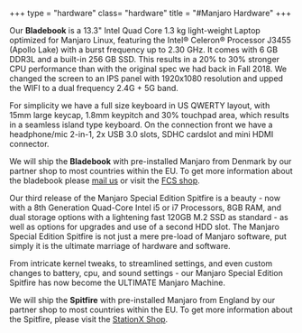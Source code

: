 +++
type = "hardware"
class= "hardware"
title = "#Manjaro Hardware"
+++

Our **Bladebook** is a 13.3" Intel Quad Core 1.3 kg light-weight Laptop optimized for Manjaro Linux, featuring the Intel® Celeron® Processor J3455 (Apollo Lake) with a burst frequency up to 2.30 GHz. It comes with 6 GB DDR3L and a built-in 256 GB SSD. This results in a 20% to 30% stronger CPU performance than with the original spec we had back in Fall 2018. We changed the screen to an IPS panel with 1920x1080 resolution and upped the WIFI to a dual frequency 2.4G + 5G band.

For simplicity we have a full size keyboard in US QWERTY layout, with 15mm large keycap, 1.8mm keypitch and 30% touchpad area, which results in a seamless island type keyboard. On the connection front we have a headphone/mic 2-in-1, 2x USB 3.0 slots, SDHC cardslot and mini HDMI connector.

We will ship the **Bladebook** with pre-installed Manjaro from Denmark by our partner shop to most countries within the EU. To get more information about the bladebook please [mail us](mailto:info-bladebook@manjaro.org) or visit the [FCS shop](https://linux-aarhus.dk/en/vare/manjaro-bladebook/).



Our third release of the Manjaro Special Edition Spitfire is a beauty - now with a 8th Generation Quad-Core Intel i5 or i7 Processors, 8GB RAM, and dual storage options with a lightening fast 120GB M.2 SSD as standard  - as well as options for upgrades and use of a second HDD slot. The Manjaro Special Edition Spitfire is not just a mere pre-load of Manjaro software, put simply it is the ultimate marriage of hardware and software.

From intricate kernel tweaks, to streamlined settings, and even custom changes to battery, cpu, and sound settings - our Manjaro Special Edition Spitfire has now become the ULTIMATE Manjaro Machine.

We will ship the **Spitfire** with pre-installed Manjaro from England by our partner shop to most countries within the EU. To get more information about the Spitfire, please visit the [StationX Shop](https://stationx.rocks/collections/laptops/products/manjaro-special-edition-spitfire).